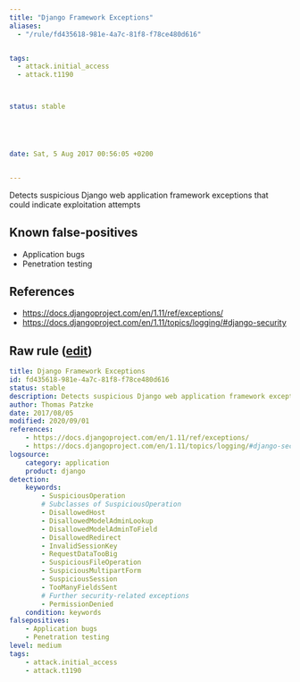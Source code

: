 ```yaml
---
title: "Django Framework Exceptions"
aliases:
  - "/rule/fd435618-981e-4a7c-81f8-f78ce480d616"


tags:
  - attack.initial_access
  - attack.t1190



status: stable





date: Sat, 5 Aug 2017 00:56:05 +0200


---
```


Detects suspicious Django web application framework exceptions that could indicate exploitation attempts

<!--more-->


## Known false-positives

* Application bugs
* Penetration testing



## References

* https://docs.djangoproject.com/en/1.11/ref/exceptions/
* https://docs.djangoproject.com/en/1.11/topics/logging/#django-security


## Raw rule ([edit](https://github.com/SigmaHQ/sigma/edit/master/rules/application/django/appframework_django_exceptions.yml))
```yaml
title: Django Framework Exceptions
id: fd435618-981e-4a7c-81f8-f78ce480d616
status: stable
description: Detects suspicious Django web application framework exceptions that could indicate exploitation attempts
author: Thomas Patzke
date: 2017/08/05
modified: 2020/09/01
references:
    - https://docs.djangoproject.com/en/1.11/ref/exceptions/
    - https://docs.djangoproject.com/en/1.11/topics/logging/#django-security
logsource:
    category: application
    product: django
detection:
    keywords:
        - SuspiciousOperation
        # Subclasses of SuspiciousOperation
        - DisallowedHost
        - DisallowedModelAdminLookup
        - DisallowedModelAdminToField
        - DisallowedRedirect
        - InvalidSessionKey
        - RequestDataTooBig
        - SuspiciousFileOperation
        - SuspiciousMultipartForm
        - SuspiciousSession
        - TooManyFieldsSent
        # Further security-related exceptions
        - PermissionDenied
    condition: keywords
falsepositives:
    - Application bugs
    - Penetration testing
level: medium
tags:
    - attack.initial_access
    - attack.t1190
```
